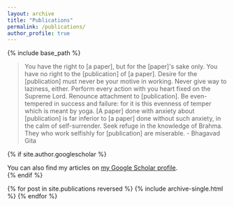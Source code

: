 ```yaml
---
layout: archive
title: "Publications"
permalink: /publications/
author_profile: true
---
```


{% include base_path %}

> You have the right to [a paper], but for the [paper]'s sake only. You have no right to the [publication] of [a paper]. Desire for the [publication] must never be your motive in working. Never give way to laziness, either.
Perform every action with you heart fixed on the Supreme Lord. Renounce attachment to [publication]. Be even-tempered in success and failure: for it is this evenness of temper which is meant by yoga.
[A paper] done with anxiety about [publication] is far inferior to [a paper] done without such anxiety, in the calm of self-surrender. Seek refuge in the knowledge of Brahma. They who work selfishly for [publication] are miserable.
\- Bhagavad Gita

{% if site.author.googlescholar %}
  <div class="wordwrap">You can also find my articles on <a href="{{site.author.googlescholar}}">my Google Scholar profile</a>.</div>
{% endif %}

{% for post in site.publications reversed %}
  {% include archive-single.html %}
{% endfor %}
